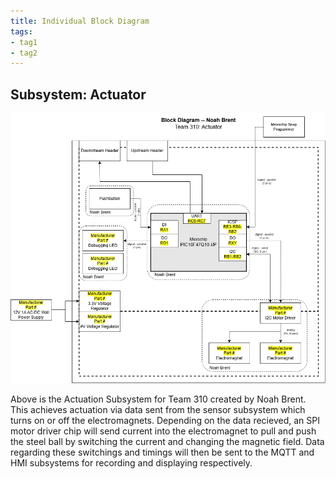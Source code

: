 ```yaml
---
title: Individual Block Diagram
tags:
- tag1
- tag2
---
```


## Subsystem: Actuator

![Test](/docs/BlockDiagram.png)

Above is the Actuation Subsystem for Team 310 created by Noah Brent. This achieves actuation via data sent from the sensor subsystem which turns on or off the electromagnets. Depending on the data recieved, an SPI motor driver chip will send current into the electromagnet to pull and push the steel ball by switching the current and changing the magnetic field. Data regarding these switchings and timings will then be sent to the MQTT and HMI subsystems for recording and displaying respectively.
